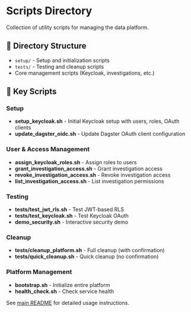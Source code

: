 # Scripts Directory

Collection of utility scripts for managing the data platform.

## 📁 Directory Structure

- `setup/` - Setup and initialization scripts
- `tests/` - Testing and cleanup scripts  
- Core management scripts (Keycloak, investigations, etc.)

## 🔧 Key Scripts

### Setup
- **setup_keycloak.sh** - Initial Keycloak setup with users, roles, OAuth clients
- **update_dagster_oidc.sh** - Update Dagster OAuth client configuration

### User & Access Management
- **assign_keycloak_roles.sh** - Assign roles to users
- **grant_investigation_access.sh** - Grant investigation access
- **revoke_investigation_access.sh** - Revoke investigation access
- **list_investigation_access.sh** - List investigation permissions

### Testing
- **tests/test_jwt_rls.sh** - Test JWT-based RLS
- **tests/test_keycloak.sh** - Test Keycloak OAuth
- **demo_security.sh** - Interactive security demo

### Cleanup
- **tests/cleanup_platform.sh** - Full cleanup (with confirmation)
- **tests/quick_cleanup.sh** - Quick cleanup (no confirmation)

### Platform Management
- **bootstrap.sh** - Initialize entire platform
- **health_check.sh** - Check service health

See [main README](../README.md) for detailed usage instructions.
